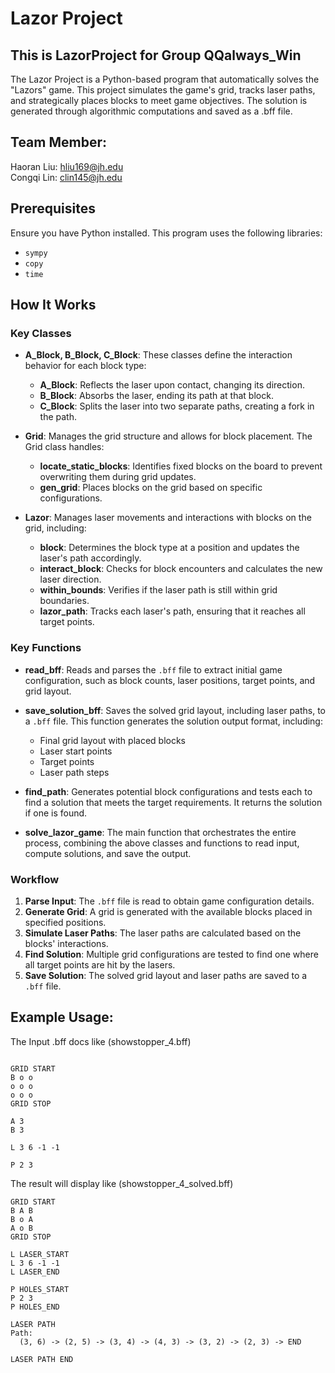 # Lazor Project

## This is LazorProject for Group QQalways_Win
The Lazor Project is a Python-based program that automatically solves the "Lazors" game. This project simulates the game's grid, tracks laser paths, and strategically places blocks to meet game objectives. The solution is generated through algorithmic computations and saved as a .bff file.

## Team Member:
Haoran Liu: hliu169@jh.edu  
Congqi Lin: clin145@jh.edu  

## Prerequisites

Ensure you have Python installed. This program uses the following libraries:
- `sympy`
- `copy`
- `time`

## How It Works

### Key Classes

- **A_Block, B_Block, C_Block**: These classes define the interaction behavior for each block type:
  - **A_Block**: Reflects the laser upon contact, changing its direction.
  - **B_Block**: Absorbs the laser, ending its path at that block.
  - **C_Block**: Splits the laser into two separate paths, creating a fork in the path.

- **Grid**: Manages the grid structure and allows for block placement. The Grid class handles:
  - **locate_static_blocks**: Identifies fixed blocks on the board to prevent overwriting them during grid updates.
  - **gen_grid**: Places blocks on the grid based on specific configurations.

- **Lazor**: Manages laser movements and interactions with blocks on the grid, including:
  - **block**: Determines the block type at a position and updates the laser's path accordingly.
  - **interact_block**: Checks for block encounters and calculates the new laser direction.
  - **within_bounds**: Verifies if the laser path is still within grid boundaries.
  - **lazor_path**: Tracks each laser's path, ensuring that it reaches all target points.

### Key Functions

- **read_bff**: Reads and parses the `.bff` file to extract initial game configuration, such as block counts, laser positions, target points, and grid layout.

- **save_solution_bff**: Saves the solved grid layout, including laser paths, to a `.bff` file. This function generates the solution output format, including:
  - Final grid layout with placed blocks
  - Laser start points
  - Target points
  - Laser path steps

- **find_path**: Generates potential block configurations and tests each to find a solution that meets the target requirements. It returns the solution if one is found.

- **solve_lazor_game**: The main function that orchestrates the entire process, combining the above classes and functions to read input, compute solutions, and save the output.

### Workflow

1. **Parse Input**: The `.bff` file is read to obtain game configuration details.
2. **Generate Grid**: A grid is generated with the available blocks placed in specified positions.
3. **Simulate Laser Paths**: The laser paths are calculated based on the blocks' interactions.
4. **Find Solution**: Multiple grid configurations are tested to find one where all target points are hit by the lasers.
5. **Save Solution**: The solved grid layout and laser paths are saved to a `.bff` file.

## Example Usage:  
The Input .bff docs like (showstopper_4.bff)  
```plaintext

GRID START
B o o
o o o
o o o
GRID STOP

A 3
B 3

L 3 6 -1 -1

P 2 3
```

The result will display like (showstopper_4_solved.bff)
```plaintext 
GRID START
B A B
B o A
A o B
GRID STOP

L LASER_START
L 3 6 -1 -1
L LASER_END

P HOLES_START
P 2 3
P HOLES_END

LASER PATH
Path:
  (3, 6) -> (2, 5) -> (3, 4) -> (4, 3) -> (3, 2) -> (2, 3) -> END

LASER PATH END
```
